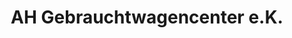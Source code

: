 ---
title: "AH Gebrauchtwagencenter e.K."
url: /emmendingen/ah-gebrauchtwagencenter-e-k/
shop: Autohaus
---